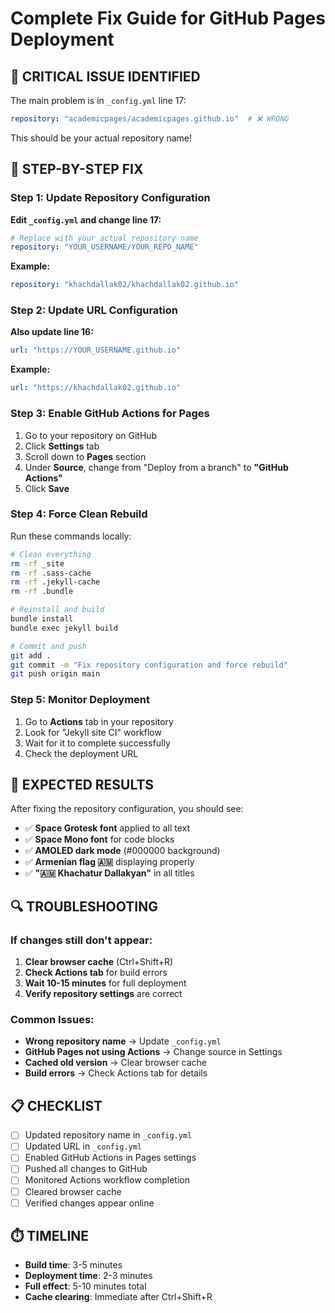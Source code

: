 # Complete Fix Guide for GitHub Pages Deployment

## 🚨 CRITICAL ISSUE IDENTIFIED

The main problem is in `_config.yml` line 17:
```yaml
repository: "academicpages/academicpages.github.io"  # ❌ WRONG
```

This should be your actual repository name!

## 🔧 STEP-BY-STEP FIX

### Step 1: Update Repository Configuration
**Edit `_config.yml` and change line 17:**
```yaml
# Replace with your actual repository name
repository: "YOUR_USERNAME/YOUR_REPO_NAME"
```

**Example:**
```yaml
repository: "khachdallak02/khachdallak02.github.io"
```

### Step 2: Update URL Configuration
**Also update line 16:**
```yaml
url: "https://YOUR_USERNAME.github.io"
```

**Example:**
```yaml
url: "https://khachdallak02.github.io"
```

### Step 3: Enable GitHub Actions for Pages
1. Go to your repository on GitHub
2. Click **Settings** tab
3. Scroll down to **Pages** section
4. Under **Source**, change from "Deploy from a branch" to **"GitHub Actions"**
5. Click **Save**

### Step 4: Force Clean Rebuild
Run these commands locally:
```bash
# Clean everything
rm -rf _site
rm -rf .sass-cache
rm -rf .jekyll-cache
rm -rf .bundle

# Reinstall and build
bundle install
bundle exec jekyll build

# Commit and push
git add .
git commit -m "Fix repository configuration and force rebuild"
git push origin main
```

### Step 5: Monitor Deployment
1. Go to **Actions** tab in your repository
2. Look for "Jekyll site CI" workflow
3. Wait for it to complete successfully
4. Check the deployment URL

## 🎯 EXPECTED RESULTS

After fixing the repository configuration, you should see:
- ✅ **Space Grotesk font** applied to all text
- ✅ **Space Mono font** for code blocks
- ✅ **AMOLED dark mode** (#000000 background)
- ✅ **Armenian flag 🇦🇲** displaying properly
- ✅ **"🇦🇲 Khachatur Dallakyan"** in all titles

## 🔍 TROUBLESHOOTING

### If changes still don't appear:
1. **Clear browser cache** (Ctrl+Shift+R)
2. **Check Actions tab** for build errors
3. **Wait 10-15 minutes** for full deployment
4. **Verify repository settings** are correct

### Common Issues:
- **Wrong repository name** → Update `_config.yml`
- **GitHub Pages not using Actions** → Change source in Settings
- **Cached old version** → Clear browser cache
- **Build errors** → Check Actions tab for details

## 📋 CHECKLIST

- [ ] Updated repository name in `_config.yml`
- [ ] Updated URL in `_config.yml`
- [ ] Enabled GitHub Actions in Pages settings
- [ ] Pushed all changes to GitHub
- [ ] Monitored Actions workflow completion
- [ ] Cleared browser cache
- [ ] Verified changes appear online

## ⏱️ TIMELINE

- **Build time**: 3-5 minutes
- **Deployment time**: 2-3 minutes
- **Full effect**: 5-10 minutes total
- **Cache clearing**: Immediate after Ctrl+Shift+R 